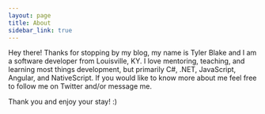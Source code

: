 ```yaml
---
layout: page
title: About
sidebar_link: true
---
```


<div class="message">
<p>
  Hey there! Thanks for stopping by my blog, my name is Tyler Blake and I am a software developer from Louisville, KY. I love mentoring, teaching, and learning most things development, but primarily C#, .NET, JavaScript, Angular, and NativeScript. If you would like to know more about me feel free to follow me on Twitter and/or message me. 
</p>


<p>Thank you and enjoy your stay! :)</p>
</div>

